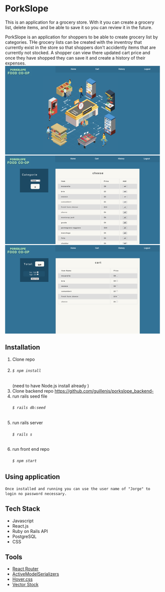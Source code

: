 # PorkSlope

This is an application for a grocery store. With it you can create a grocery list, delete items, and be able to save it so you can review it in the future.

PorkSlope is an application for shoppers to be able to create grocery list by categories. THe grocery lists can be created with the inventroy that currently exist in the store so that shoppers don't accidently items that are currently not stocked. A shopper can view there updated cart price and once they have shopped they can save it and create a history of their expenses. 
![Image Home Page](public/porkslope_home.png)
![Image Category Page](public/porkslope_category.png)
![Image Cart Page](public/porkslope_cart.png)

## Installation

1. Clone repo
2. ###### `$ npm install`
     (need to have Node.js install already )
3. Clone backend repo https://github.com/guillenjs/porkslope_backend-
4. run rails seed file
    ###### `$ rails db:seed`
4. run rails server 
    ###### `$ rails s`
5. run front end repo 
    ###### `$ npm start`

## Using application

    Once installed and running you can use the user name of "Jorge" to login no password necessary.

## Tech Stack    
- Javascript
- React.js 
- Ruby on Rails API
- PostgreSQL
- CSS


## Tools
 - [React Router](https://reactrouter.com/web/guides/quick-start)
 - [ActiveModelSerializers](https://github.com/rails-api/active_model_serializers)
 - [Hover.css](https://github.com/IanLunn/Hover)
 - [Vector Stock](https://www.vectorstock.com/)

